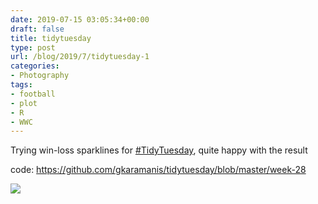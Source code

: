 ```yaml
---
date: 2019-07-15 03:05:34+00:00
draft: false
title: tidytuesday
type: post
url: /blog/2019/7/tidytuesday-1
categories:
- Photography
tags:
- football
- plot
- R
- WWC
---
```


Trying win-loss sparklines for [#TidyTuesday](https://mobile.twitter.com/hashtag/TidyTuesday?src=hashtag_click), quite happy with the result

code: https://github.com/gkaramanis/tidytuesday/blob/master/week-28  




![](/images/2019-07-15-20197tidytuesday-1/wwc.png)

  


